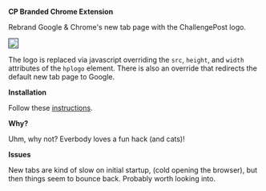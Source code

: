 **CP Branded Chrome Extension**

Rebrand Google & Chrome's new tab page with the ChallengePost logo.

<img src="http://gam.s3.amazonaws.com/cdn/cp_branded_ss.png" style = "padding:1px; border:1px solid #021a40;">

The logo is replaced via javascript overriding the `src`, `height`, and `width` attributes of the `hplogo` element. There is also an override that redirects the default new tab page to Google.

**Installation**

Follow these [instructions](https://developer.chrome.com/extensions/getstarted.html#unpacked).

**Why?**

Uhm, why not? Everbody loves a fun hack (and cats)!

**Issues**

New tabs are kind of slow on initial startup, (cold opening the browser), but then things seem to bounce back. Probably worth looking into.
